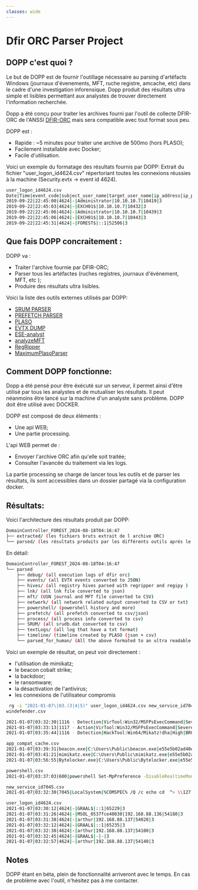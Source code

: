 ```yaml
---
classes: wide
---
```


# Dfir ORC Parser Project

## DOPP c'est quoi ?

Le but de DOPP est de fournir l'outillage nécessaire au parsing d'artéfacts Windows (journaux d'évenements, MFT, ruche registre, amcache, etc) dans le cadre d'une investigation inforensique.
Dopp produit des résultats ultra simple et lisibles permettant aux analystes de trouver directement l'information recherchée.

Dopp a été conçu pour traiter les archives fourni par l'outil de collecte DFIR-ORC de l'ANSSI [DFIR-ORC](https://github.com/dfir-orc) mais sera compatible avec tout format sous peu.

DOPP est :
* Rapide : ~5 minutes pour traiter une archive de 500mo (hors PLASO);
* Facilement installable avec Docker;
* Facile d'utilisation.


Voici un exemple du formatage des résultats fournis par DOPP: 
Extrait du fichier "user_logon_id4624.csv" répertoriant toutes les connexions réussies à la machine (Security.evtx -> event id 4624).

```bash
user_logon_id4624.csv
Date|Time|event_code|subject_user_name|target_user_name|ip_address|ip_port|logon_type
2019-09-22|22:45:00|4624|-|Administrator|10.10.10.7|10419|3
2019-09-22|22:45:03|4624|-|EXCH01$|10.10.10.7|10432|3
2019-09-22|22:45:06|4624|-|Administrator|10.10.10.7|10439|3
2019-09-22|22:45:06|4624|-|EXCH01$|10.10.10.7|10443|3
2019-09-22|22:45:31|4624|-|FOREST$|::1|52506|3
```

## Que fais DOPP concraitement :

DOPP va : 
* Traiter l'archive fournie par DFIR-ORC;
* Parser tous les artéfactes (ruches registres, journaux d'évènement, MFT, etc );
* Produire des résultats ultra lisibles.

Voici la liste des outils externes utilisés par DOPP: 

* [SRUM PARSER](https://github.com/MarkBaggett/srum-dump)
* [PREFETCH PARSER](http://www.505forensics.com)
* [PLASO](https://github.com/log2timeline/plaso)
* [EVTX DUMP](https://github.com/0xrawsec/golang-evtx)
* [ESE-analyst](https://github.com/MarkBaggett/ese-analyst)
* [analyzeMFT](https://github.com/rowingdude/analyzeMFT)
* [RegRipper](https://github.com/keydet89/RegRipper3.0)
* [MaximumPlasoParser](https://github.com/youhgo/maximumPlasoTimelineParser)

## Comment DOPP fonctionne:

Dopp a été pensé pour être éxécuté sur un serveur, il permet ainsi d'être utilisé par tous les analystes et de mutualiser les résultats. Il peut néanmoins être lancé sur la machine d'un analyste sans problème. DOPP doit être utilisé avec DOCKER.

DOPP est composé de deux éléments : 
* Une api WEB;
* Une partie processing.

L'api WEB permet de :
* Envoyer l'archive ORC afin qu'elle soit traitée;
* Consulter l'avancée du traitement via les logs.

La partie processing se charge de lancer tous les outils et de parser les résultats, ils sont accessibles dans un dossier partagé via la configuration docker.

## Résultats:

Voici l'architecture des résultats produit par DOPP:

```bash
DomainController_FOREST_2024-08-18T04:16:47
├── extracted/ (les fichiers bruts extrait de l archive ORC)
└── parsed/ (les résultats produits par les différents outils aprés le parsing des artéfacts)
```

En détail: 

```bash
DomainController_FOREST_2024-08-18T04:16:47
└── parsed
    ├── debug/ (all execution logs of dfir orc)
    ├── events/ (all EVTX events converted to JSON)
    ├── hives/ (all registry hives parsed with regripper and regipy )
    ├── lnk/ (all lnk file converted to json)
    ├── mft/ (USN journal and MFT file converted to CSV)
    ├── network/ (all network related output converted to CSV or txt)
    ├── powershell/ (powershell history and more)
    ├── prefetch/ (all prefetch converted to csv/json)
    ├── process/ (all process info converted to csv)
    ├── SRUM/ (all srudb.dat converted to csv)
    ├── textLogs/ (all log that have a txt format)
    ├── timeline/ (timeline created by PLASO (json + csv)
    └── parsed_for_human/ (All the above formated to an ultra readable format)
```

Voici un exemple de résultat, on peut voir directement :
* l'utilisation de mimikatz;
* le beacon cobalt strike; 
* la backdoor;
* le ransomware;
* la désactivation de l'antivirus;
* les connexions de l'utilisateur compromis


```bash
 rg -i "2021-01-07\|03.(3|4|5)" user_logon_id4624.csv new_service_id7045.csv amcache.csv app_compat_cache.csv powershell.csv windefender.csv 
windefender.csv

2021-01-07|03:32:30|1116 - Detection|VirTool:Win32/MSFPsExecCommand|Severe|NT AUTHORITY\SYSTEM|Unknown|CmdLine:_C:\Windows\System32\cmd.exe /Q /c echo cd ^> \\127.0.0.1\C$\__output 2^>^&1 > C:\Windows\TEMP\execute.bat & C:\Windows\system32\cmd.exe /Q /c C:\Windows\TEMP\execute.bat & del C:\Windows\TEMP\execute.bat|Not Applicable
2021-01-07|03:33:13|1117 - Action|VirTool:Win32/MSFPsExecCommand|Severe|NT AUTHORITY\SYSTEM|Unknown|Remove
2021-01-07|03:35:44|1116 - Detection|HackTool:Win64/Mikatz!dha|High|BROCELIANDE\arthur|C:\Users\Public\beacon.exe|file:_C:\Users\Public\mimikatz.exe|Not Applicable

app_compat_cache.csv
2021-01-07|03:39:31|beacon.exe|C:\Users\Public\beacon.exe|e55e5b02ad40e9846a3cd83b00eec225fb98781c6f58a19697bf66a586f77672
2021-01-07|03:41:21|mimikatz.exe|C:\Users\Public\mimikatz.exe|e55e5b02ad40e9846a3cd83b00eec225fb98781c6f58a19697bf66a586f77672
2021-01-07|03:56:55|Bytelocker.exe|C:\Users\Public\Bytelocker.exe|e55e5b02ad40e9846a3cd83b00eec225fb98781c6f58a19697bf66a586f77672

powershell.csv
2021-01-07|03:37:03|600|powershell Set-MpPreference -DisableRealtimeMonitoring $true; Get-MpComputerStatus

new_service_id7045.csv
2021-01-07|03:32:30|7045|LocalSystem|%COMSPEC% /Q /c echo cd  ^> \\127.0.0.1\C$\__output 2^>^&1 > %TEMP%\execute.bat & %COMSPEC% /Q /c %TEMP%\execute.bat & del %TEMP%\execute.bat|BTOBTO

user_logon_id4624.csv
2021-01-07|03:30:12|4624|-|GRAAL$|::1|65229|3
2021-01-07|03:31:26|4624|-|MSOL_0537fce40030|192.168.88.136|54180|3
2021-01-07|03:31:38|4624|-|arthur|192.168.88.137|54028|3
2021-01-07|03:32:12|4624|-|GRAAL$|::1|65235|3
2021-01-07|03:32:30|4624|-|arthur|192.168.88.137|54100|3
2021-01-07|03:32:45|4624|-|GRAAL$|-|-|3
2021-01-07|03:32:57|4624|-|arthur|192.168.88.137|54140|3
```




## Notes

DOPP étant en béta, plein de fonctionnalité arriveront avec le temps.
En cas de problème avec l'outil, n'hésitez pas à me contacter.






